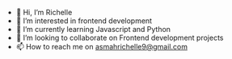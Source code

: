 - 👋 Hi, I’m Richelle
- 👀 I’m interested in frontend development
- 🌱 I’m currently learning Javascript and Python
- 💞️ I’m looking to collaborate on Frontend development projects
- 📫 How to reach me on asmahrichelle9@gmail.com

<!---
Richiewebs/Richiewebs is a ✨ special ✨ repository because its `README.md` (this file) appears on your GitHub profile.
You can click the Preview link to take a look at your changes.
--->
